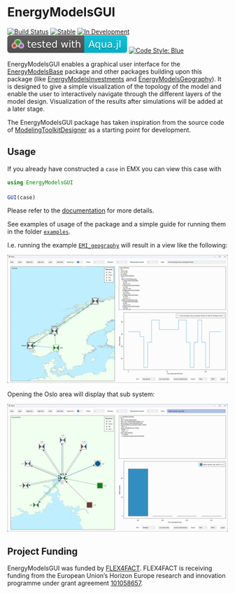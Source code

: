 # EnergyModelsGUI

[![Build Status](https://github.com/EnergyModelsX/EnergyModelsGUI.jl/workflows/CI/badge.svg)](https://github.com/EnergyModelsX/EnergyModelsGUI.jl/actions?query=workflow%3ACI)
[![Stable](https://img.shields.io/badge/docs-stable-blue.svg)](https://energymodelsx.github.io/EnergyModelsGUI.jl/stable/)
[![In Development](https://img.shields.io/badge/docs-dev-blue.svg)](https://energymodelsx.github.io/EnergyModelsGUI.jl/dev/)
[![Aqua QA](https://raw.githubusercontent.com/JuliaTesting/Aqua.jl/master/badge.svg)](https://github.com/JuliaTesting/Aqua.jl)
[![Code Style: Blue](https://img.shields.io/badge/code%20style-blue-4495d1.svg)](https://github.com/JuliaDiff/BlueStyle)

EnergyModelsGUI enables a graphical user interface for the [EnergyModelsBase](https://github.com/EnergyModelsX/EnergyModelsBase.jl) package and other packages building upon this package (like [EnergyModelsInvestments](https://github.com/EnergyModelsX/EnergyModelsInvestments.jl) and [EnergyModelsGeography](https://github.com/EnergyModelsX/EnergyModelsGeography.jl)). It is designed to give a simple visualization of the topology of the model and enable the user to interactively navigate through the different layers of the model design. Visualization of the results after simulations will be added at a later stage.

The EnergyModelsGUI package has taken inspiration from the source code of [ModelingToolkitDesigner](https://github.com/bradcarman/ModelingToolkitDesigner.jl) as a starting point for development.

## Usage

If you already have constructed a `case` in EMX you can view this case with

```julia
using EnergyModelsGUI

GUI(case)
```

Please refer to the [documentation](https://clean_export.pages.sintef.no/energymodelsgui.jl/) for more details.

See examples of usage of the package and a simple guide for running them in the folder [`examples`](examples).

I.e. running the example [`EMI_geography`](examples/EMI_geography.jl) will result in a view like the following:

![Example image for EMI_geography](docs/src/figures/EMI_geography.png)

Opening the Oslo area will display that sub system:

![Example image for EMI_geography](docs/src/figures/EMI_geography_Oslo.png)

## Project Funding

EnergyModelsGUI was funded by [FLEX4FACT](https://flex4fact.eu/). FLEX4FACT is receiving funding from the European Union’s Horizon Europe research and innovation programme under grant agreement [101058657](https://doi.org/10.3030/101058657).
